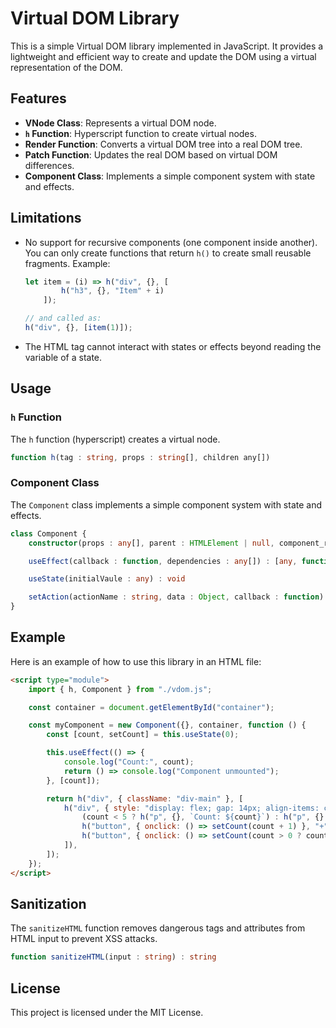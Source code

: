 # Virtual DOM Library

This is a simple Virtual DOM library implemented in JavaScript. It provides a lightweight and efficient way to create and update the DOM using a virtual representation of the DOM.

## Features

- **VNode Class**: Represents a virtual DOM node.
- **`h` Function**: Hyperscript function to create virtual nodes.
- **Render Function**: Converts a virtual DOM tree into a real DOM tree.
- **Patch Function**: Updates the real DOM based on virtual DOM differences.
- **Component Class**: Implements a simple component system with state and effects.

## Limitations

- No support for recursive components (one component inside another). You can only create functions that return `h()` to create small reusable fragments.
    Example: 
    ```javascript
    let item = (i) => h("div", {}, [
            h("h3", {}, "Item" + i)
        ]);

    // and called as:
    h("div", {}, [item(1)]);
    ```

- The HTML tag cannot interact with states or effects beyond reading the variable of a state.

## Usage

### `h` Function

The `h` function (hyperscript) creates a virtual node.

```typescript
function h(tag : string, props : string[], children any[])
```

### Component Class

The `Component` class implements a simple component system with state and effects.

```typescript
class Component {
    constructor(props : any[], parent : HTMLElement | null, component_render : VNode, componentId = "")

    useEffect(callback : function, dependencies : any[]) : [any, function]

    useState(initialVaule : any) : void

    setAction(actionName : string, data : Object, callback : function) : void 
}
```

## Example

Here is an example of how to use this library in an HTML file:

```html
<script type="module">
    import { h, Component } from "./vdom.js";

    const container = document.getElementById("container");

    const myComponent = new Component({}, container, function () {
        const [count, setCount] = this.useState(0);

        this.useEffect(() => {
            console.log("Count:", count);
            return () => console.log("Component unmounted");
        }, [count]);

        return h("div", { className: "div-main" }, [
            h("div", { style: "display: flex; gap: 14px; align-items: center;" }, [
                (count < 5 ? h("p", {}, `Count: ${count}`) : h("p", {}, "Count greater than 5")),
                h("button", { onclick: () => setCount(count + 1) }, "+"),
                h("button", { onclick: () => setCount(count > 0 ? count - 1 : 0) }, "-"),
            ]),
        ]);
    });
</script>
```

## Sanitization

The `sanitizeHTML` function removes dangerous tags and attributes from HTML input to prevent XSS attacks.

```typescript
function sanitizeHTML(input : string) : string
```

## License

This project is licensed under the MIT License.